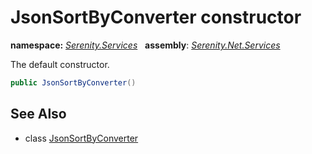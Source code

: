 # JsonSortByConverter constructor
**namespace:** *[Serenity.Services](../../README.md#serenity.services-namespace)*   **assembly**: *[Serenity.Net.Services](../../README.md)*

The default constructor.

```csharp
public JsonSortByConverter()
```

## See Also

* class [JsonSortByConverter](../JsonSortByConverter.md)